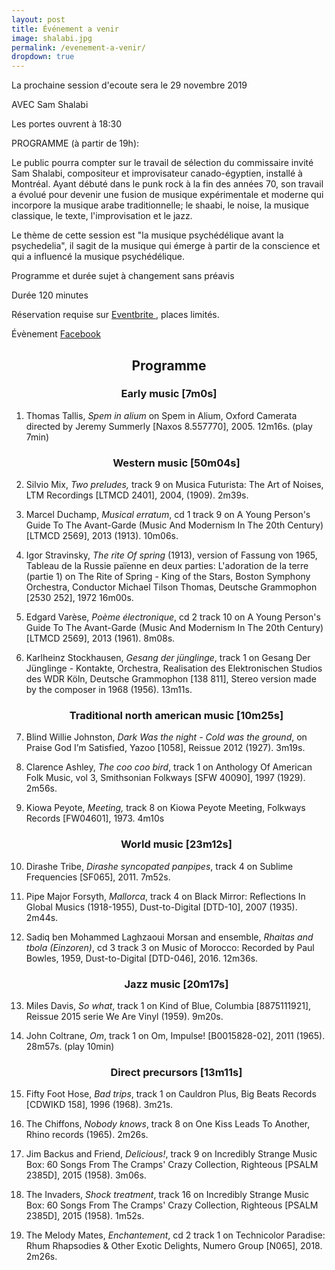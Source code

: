 ```yaml
---
layout: post
title: Événement a venir
image: shalabi.jpg
permalink: /evenement-a-venir/
dropdown: true
---
```


La prochaine session d'ecoute sera le 29 novembre 2019

AVEC Sam Shalabi

Les portes ouvrent à 18:30

PROGRAMME (à partir de 19h):

Le public pourra compter sur le travail de sélection du commissaire
invité Sam Shalabi,  compositeur et improvisateur canado-égyptien,
installé à Montréal. Ayant débuté dans le punk rock à la fin des
années 70, son travail a évolué pour devenir une fusion de musique
expérimentale et moderne qui incorpore la musique arabe
traditionnelle; le shaabi, le noise, la musique classique, le texte,
l'improvisation et le jazz.

Le thème de cette session est "la musique psychédélique avant la
psychedelia", il sagit de la musique qui émerge à partir de la
conscience et qui a influencé la musique psychédélique.

Programme et durée sujet à changement sans préavis

Durée 120 minutes

Réservation requise sur <a
href="https://www.eventbrite.ca/e/sessions-decoutelistening-sessions-marteau-3-sam-shalabi-tickets-76809103095?fbclid=IwAR3zodre6bkDAszi7jh7n071LywtaHmqB0D7UPfwJ7pjjO8kwkRchyjGPzo"
target="_blank">Eventbrite
</a>, places limités.

Évènement <a href="https://www.facebook.com/events/2463061277300783/"
target="_blank">Facebook
</a>

<h2 style="text-align: center;">
Programme
</h2>

<h3 style="text-align: center;">
Early music [7m0s]
</h3>

1. Thomas Tallis, _Spem in alium_ on Spem in Alium, Oxford Camerata directed by Jeremy Summerly [Naxos 8.557770], 2005. 12m16s. (play 7min)

    <h3 style="text-align: center;">
    Western music [50m04s]
    </h3>

2. Silvio Mix, _Two preludes,_ track 9 on Musica Futurista: The Art of Noises, LTM Recordings [LTMCD 2401], 2004, (1909). 2m39s.

3. Marcel Duchamp, _Musical erratum_, cd 1 track 9 on A Young Person's Guide To The Avant-Garde (Music And Modernism In The 20th Century) [LTMCD 2569], 2013 (1913). 10m06s.

4. Igor Stravinsky, _The rite Of spring_ (1913), version of Fassung von 1965, Tableau de la Russie païenne en deux parties: L'adoration de la terre (partie 1) on The Rite of Spring - King of the Stars, Boston Symphony Orchestra, Conductor Michael Tilson Thomas, Deutsche Grammophon [2530 252], 1972 16m00s.

5. Edgard Varèse, _Poème électronique_, cd 2 track 10 on A Young Person's Guide To The Avant-Garde (Music And Modernism In The 20th Century) [LTMCD 2569], 2013 (1961). 8m08s.

6. Karlheinz Stockhausen, _Gesang der jünglinge_, track 1 on Gesang Der Jünglinge - Kontakte, Orchestra, Realisation des Elektronischen Studios des WDR Köln, Deutsche Grammophon [138 811], Stereo version made by the composer in 1968 (1956). 13m11s.

    <h3 style="text-align: center;">
   Traditional north american music [10m25s]
    </h3>

7. Blind Willie Johnston, _Dark Was the night - Cold was the ground_, on Praise God I’m Satisfied, Yazoo [1058], Reissue 2012 (1927). 3m19s.

8. Clarence Ashley, _The coo coo bird_, track 1 on Anthology Of American Folk Music, vol 3, Smithsonian Folkways [SFW 40090], 1997 (1929). 2m56s.

9. Kiowa Peyote, _Meeting,_ track 8 on Kiowa Peyote Meeting, Folkways Records [FW04601], 1973. 4m10s

    <h3 style="text-align: center;">
    World music [23m12s]
    </h3>

10. Dirashe Tribe, _Dirashe syncopated panpipes_, track 4 on Sublime Frequencies [SF065], 2011. 7m52s.

11. Pipe Major Forsyth, _Mallorca_, track 4 on Black Mirror: Reflections In Global Musics (1918-1955), Dust-to-Digital [DTD-10], 2007 (1935). 2m44s.

12. Sadiq ben Mohammed Laghzaoui Morsan and ensemble, _Rhaitas and tbola (Einzoren)_, cd 3 track 3 on Music of Morocco: Recorded by Paul Bowles, 1959, Dust-to-Digital [DTD-046], 2016. 12m36s.

    <h3 style="text-align: center;">
    Jazz music [20m17s]
    </h3>

13. Miles Davis, _So what_, track 1 on Kind of Blue, Columbia [8875111921], Reissue 2015 serie We Are Vinyl (1959). 9m20s.

14. John Coltrane, _Om_, track 1 on Om, Impulse! [B0015828-02], 2011 (1965). 28m57s. (play 10min)

    <h3 style="text-align: center;">
    Direct precursors [13m11s]
    </h3>

15. Fifty Foot Hose, _Bad trips_, track 1 on Cauldron Plus, Big Beats Records [CDWIKD 158], 1996 (1968). 3m21s.

16. The Chiffons, _Nobody knows_, track 8 on One Kiss Leads To Another, Rhino records (1965). 2m26s.

17. Jim Backus and Friend, _Delicious!_, track 9 on Incredibly Strange Music Box: 60 Songs From The Cramps' Crazy Collection, Righteous [PSALM 2385D], 2015 (1958). 3m06s.

18. The Invaders, _Shock treatment_, track 16 on Incredibly Strange Music Box: 60 Songs From The Cramps' Crazy Collection, Righteous [PSALM 2385D], 2015 (1958). 1m52s.

19. The Melody Mates, _Enchantement_, cd 2 track 1 on Technicolor Paradise: Rhum Rhapsodies & Other Exotic Delights, Numero Group [N065], 2018. 2m26s.
